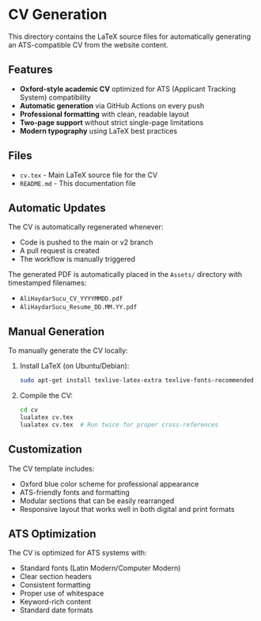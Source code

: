 # CV Generation

This directory contains the LaTeX source files for automatically generating an ATS-compatible CV from the website content.

## Features

- **Oxford-style academic CV** optimized for ATS (Applicant Tracking System) compatibility
- **Automatic generation** via GitHub Actions on every push
- **Professional formatting** with clean, readable layout
- **Two-page support** without strict single-page limitations
- **Modern typography** using LaTeX best practices

## Files

- `cv.tex` - Main LaTeX source file for the CV
- `README.md` - This documentation file

## Automatic Updates

The CV is automatically regenerated whenever:

- Code is pushed to the main or v2 branch
- A pull request is created
- The workflow is manually triggered

The generated PDF is automatically placed in the `Assets/` directory with timestamped filenames:

- `AliHaydarSucu_CV_YYYYMMDD.pdf`
- `AliHaydarSucu_Resume_DD.MM.YY.pdf`

## Manual Generation

To manually generate the CV locally:

1. Install LaTeX (on Ubuntu/Debian):

   ```bash
   sudo apt-get install texlive-latex-extra texlive-fonts-recommended texlive-fonts-extra texlive-luatex
   ```

2. Compile the CV:
   ```bash
   cd cv
   lualatex cv.tex
   lualatex cv.tex  # Run twice for proper cross-references
   ```

## Customization

The CV template includes:

- Oxford blue color scheme for professional appearance
- ATS-friendly fonts and formatting
- Modular sections that can be easily rearranged
- Responsive layout that works well in both digital and print formats

## ATS Optimization

The CV is optimized for ATS systems with:

- Standard fonts (Latin Modern/Computer Modern)
- Clear section headers
- Consistent formatting
- Proper use of whitespace
- Keyword-rich content
- Standard date formats
